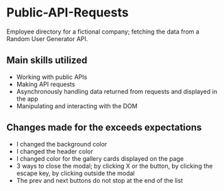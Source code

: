 # Public-API-Requests
Employee directory for a fictional company; fetching the data from a Random User Generator API.

## Main skills utilized
* Working with public APIs
* Making API requests
* Asynchronously handling data returned from requests and displayed in the app
* Manipulating and interacting with the DOM

## Changes made for the exceeds expectations
* I changed the background color
* I changed the header color
* I changed color for the gallery cards displayed on the page
* 3 ways to close the modal; by clicking X or the button, by clicking the escape key, by clicking outside the modal
* The prev and next buttons do not stop at the end of the list

